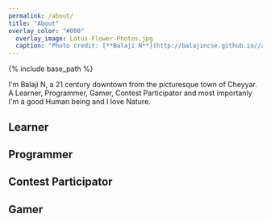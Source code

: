 ```yaml
---
permalink: /about/
title: "About"
overlay_color: "#000"
  overlay_image: Lotus-Flower-Photos.jpg
  caption: "Photo credit: [**Balaji N**](http://balajincse.github.io//about/)"
---
```


{% include base_path %}

I'm Balaji N, a 21 century downtown from the picturesque town of Cheyyar. A Learner, Programmer, Gamer, Contest Participator and most importanly I'm a good Human being and I love Nature. 

<h2>Learner</h2>

<h2>Programmer</h2>

<h2>Contest Participator</h2>

<h2>Gamer</h2>
